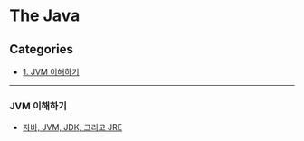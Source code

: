 # The Java

> 

## Categories

- <a href="JVM 이해하기">1. JVM 이해하기</a>

***

### JVM 이해하기

- <a href="https://github.com/sjsage522/til/blob/master/Java/The%20Java/JVM%20이해하기/자바%2CJVM%2CJDK%2C그리고%20JRE.md">자바, JVM, JDK, 그리고 JRE</a>

